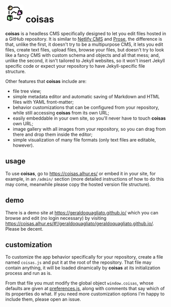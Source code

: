 ![](icon-s.png) coisas
====================

**coisas** is a headless CMS specifically designed to let you edit files hosted in a GitHub repository. It is similar to [Netlify CMS](https://github.com/netlify/netlify-cms) and [Prose](http://prose.io/), the difference is that, unlike the first, it doesn't try to be a multipurpose CMS, it lets you edit files, create text files, upload files, browse your files, but doesn't try to look like a fancy CMS with custom schema and objects and all that mess; and, unlike the second, it isn't tailored to Jekyll websites, so it won't insert Jekyll specific code or expect your repository to have Jekyll-specific file structure.

Other features that **coisas** include are:

  * file tree view;
  * simple metadata editor and automatic saving of Markdown and HTML files with YAML front-matter;
  * behavior customizations that can be configured from your repository, while still accessing **coisas** from its own URL;
  * easily embeddable in your own site, so you'll never have to touch **coisas** own URL;
  * image gallery with all images from your repository, so you can drag from there and drop them inside the editor;
  * simple visualization of many file formats (only text files are editable, however).

## usage

To use **coisas**, go to https://coisas.alhur.es/ or embed it in your site, for example, in an `/admin/` section (more detailed instructions of how to do this may come, meanwhile please copy the hosted version file structure).

## demo

There is a demo site at https://geraldoquagliato.github.io/ which you can browse and edit (no login necessary) by visiting https://coisas.alhur.es/#!/geraldoquagliato/geraldoquagliato.github.io/. Please be decent.

## customization

To customize the app behavior specifically for your repository, create a file named `coisas.js` and put it at the root of the repository. That file may contain anything, it will be loaded dinamically by **coisas** at its initialization process and run as is.

From that file you must modify the global object `window.coisas`, whose defaults are given at [preferences.js](preferences.js), along with comments that say which of its properties do what. If you need more customization options I'm happy to include them, please open an issue.
